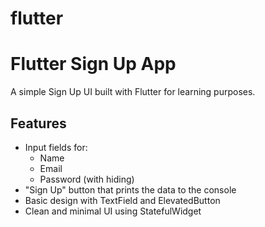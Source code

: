 # flutter
# Flutter Sign Up App

A simple Sign Up UI built with Flutter for learning purposes.

##  Features

- Input fields for:
  - Name
  - Email
  - Password (with hiding)
- "Sign Up" button that prints the data to the console
- Basic design with TextField and ElevatedButton
- Clean and minimal UI using StatefulWidget


